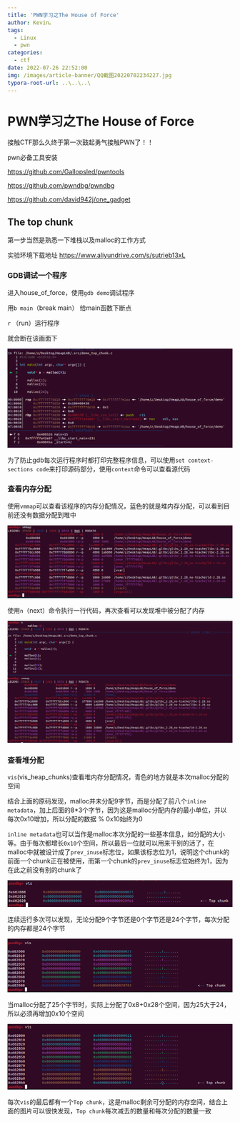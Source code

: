```yaml
---
title: 'PWN学习之The House of Force'
author: Kevin。
tags:
  - Linux
  - pwn
categories:
  - ctf
date: 2022-07-26 22:52:00
img: /images/article-banner/QQ截图20220702234227.jpg
typora-root-url: ..\..\..\
---
```


# PWN学习之The House of Force

接触CTF那么久终于第一次鼓起勇气接触PWN了！！

pwn必备工具安装

https://github.com/Gallopsled/pwntools

https://github.com/pwndbg/pwndbg

https://github.com/david942j/one_gadget

## The top chunk

第一步当然是熟悉一下堆栈以及malloc的工作方式

实验环境下载地址 https://www.aliyundrive.com/s/sutrieb13xL

### GDB调试一个程序

进入house_of_force，使用`gdb demo`调试程序

用`b main`（break main） 给main函数下断点

`r` （run）运行程序

就会断在该画面下

![main函数断点](/images/image-20220726230954180.png)

为了防止gdb每次运行程序时都打印完整程序信息，可以使用`set context-sections code`来打印源码部分，使用`context`命令可以查看源代码

### 查看内存分配

使用`vmmap`可以查看该程序的内存分配情况，蓝色的就是堆内存分配，可以看到目前还没有数据分配到堆中

![image-20220726231948707](/images/image-20220726231948707.png)

使用`n`（next）命令执行一行代码，再次查看可以发现堆中被分配了内存

![image-20220726232102759](/images/image-20220726232102759.png)

### 查看堆分配

`vis`(vis_heap_chunks)查看堆内存分配情况，青色的地方就是本次malloc分配的空间

结合上面的原码发现，malloc并未分配9字节，而是分配了前八个`inline metadata`，加上后面的8*3个字节，因为这是malloc分配内存的最小单位，并以每次0x10增加，所以分配的数据 % 0x10始终为0 

`inline metadata`也可以当作是malloc本次分配的一些基本信息，如分配的大小等。由于每次都增长`0x10`个空间，所以最后一位就可以用来干别的活了，在malloc中就被设计成了`prev_inuse`标志位，如果该标志位为1，说明这个chunk的前面一个chunk正在被使用，而第一个chunk的`prev_inuse`标志位始终为1，因为在此之前没有别的chunk了

![image-20220726232309573](/images/image-20220726232309573.png)

连续运行多次可以发现，无论分配9个字节还是0个字节还是24个字节，每次分配的内存都是24个字节

![image-20220726232930659](/images/image-20220726232930659.png)

当malloc分配了25个字节时，实际上分配了0x8+0x28个空间，因为25大于24，所以必须再增加0x10个空间

![image-20220726233521341](/images/image-20220726233521341.png)

每次`vis`的最后都有一个`Top chunk`，这是malloc剩余可分配的内存空间，结合上面的图片可以很快发现，`Top chunk`每次减去的数量和每次分配的数量一致
